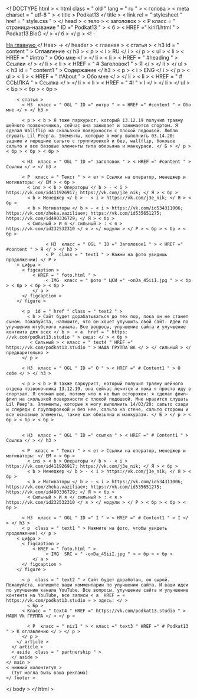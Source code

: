 <! DOCTYPE html >
< html  class = " old " lang = " ru " >
  < голова >
    < meta  charset = " utf-8 " >
    < title > Podkat13 </ title >
    < link  rel = " stylesheet " href = " style.css " >
  </ head >
  < тело  >
    < заголовок >
      < Р  класс = " страница-название " ID =" Podkat13 " > < б > < HREF =" kiril1.html " > Podkat13.BloG </ > </ б > </ р > 
      <! - <nav class = "blog-navigation">
        <a href="index.html"> На главную </a>
      </ Нав> ->
    </ header >
    < главная >
      < статья >
        < h3  id = " content " > Оглавление </ h3 >
        < p > < i > RU </ i > </ p >
        < ul >
          < li >
            < HREF = " #intro " > Обо мне </ > 
          </ li >
          < li >
            < HREF = " #heading " > Ссылки </ > 
          </ li >
          < li >
            < HREF = " # Заголовок1 " > Я </ > 
          </ li >
        </ ul >
          < h3  id = " content1 " > Содержание </ h3 >
        < p > < i > ENG </ i > </ p >
        < ul >
          < li >
            < HREF = " #About " > Обо мне </ > 
          </ li >
          < li >
            < HREF = " # ССЫЛКА " > Ссылка </ > 
          </ li >
          < li >
            < HREF = " #I " > I </ > 
          </ li >
        </ ul >
        < Бр > < бр > < бр >

        < статья >
          < H3  класс = " OGL " ID =" интро " > < HREF =" #content " > Обо мне </ > </ h3 > 

          < p > < b > Я тоже паркурист, который 13.12.19 получил травму шейного позвоночника, сейчас она заживает и занимается спортом. Я сделал Wallflip на скользкой поверхности с плохой подошвой. Люблю слушать Lil Peep'a. Элементы, которые я могу выполнить 03.14.20: задние и передние сальто с группировкой и без, wallflip, боковое сальто и все базовые элементы типа обезьяна и манкураси. </ Б > </ р > < бр > < бр > < бр >

          < H3  класс = " OGL " ID =" заголовок " > < HREF =" #content " > Ссылки </ > </ h3 > 

          < Р  класс = " Текст " > < ет > Ссылки на оператор, менеджер и мотиваторы: </ EM > < бр >
            < ins > < b > Операторы </ b > - < i > https://vk.com/id411926917; https://vk.com/j3e_nik; </ Я > < бр >
            < b > Менеджер </ b > - < i > https://vk.com/j3e_nik; </ Я > < бр >
            < b > Мотиваторы </ b > - < i > https://vk.com/id534311006; https://vk.com/zheka.vaziliaev; https://vk.com/id535651275; https://vk.com/id490336729; </ Я > < бр >
            < Сильный > И я </ сильный > : < я > https://vk.com/id232532310 </ я > </ модули > </ P > < бр > < бр > < бр >

                   < H3  класс = " OGL " ID =" Заголовок1 " > < HREF =" #content " > Я </ > </ h3 > 
                   < P  class = " text1 " > Нажми на фото увидишь продолжении) </ P >
        < цифра >
          < figcaption >
              < HREF = " foto.html " > 
                   < IMG  класс = " фото " ЦСИ =" -onDa_45iiI.jpg " > < бр > < бр > < бр > < бр >
              </ a >     
          </ figcaption >
        </ figure >

          < p  id = " href " class = " text2 " > 
            < b > Сайт будет дорабатываться до тех пор, пока он не станет сыном. Пожалуйста, напишите, что он хочет улучшить свой сайт. Идеи по улучшению ютубского канала. Все вопросы, улучшение сайта и улучшение контента для всех </ b >  < a  href = " https: //vk.com/podkat13.studio " > сюда: </ > < бр >
             < Сильный > < класс = " text4 " HREF =" https://vk.com/podkat13.studio " > НАША ГРУППА ВК </ > </ сильный > </ предварительно > 
          </ p >

          < H3  класс = " OGL " ID =" О " > < HREF =" # Content1 " > О себе </ > </ h3 > 

          < p > < b > Я также паркурист, который получил травму шейного отдела позвоночника 13.12.19. она сейчас лечится и пока я просто иду в спортзал. Я сломал шею, потому что я не был осторожен: я сделал флип-флип на скользкой поверхности с плохой подошвой. Мне нравится слушать Lil Peep'a. Элементы, которые я могу выполнить 14/03/20: сальто сзади и спереди с группировкой и без нее, сальто на стене, сальто стороны и все основные элементы, такие как обезьяна и манкурази. </ Б > </ р > < бр > < бр > < бр >


          < H3  класс = " OGL " ID =" ссылка " > < HREF =" # Content1 " > Ссылка </ > </ h3 > 

          < Р  класс = " Текст " > < ет > Ссылки на оператор, менеджер и мотиваторы: </ EM > < бр >
            < ins > < b > Операторы </ b > - < i > https://vk.com/id411926917; https://vk.com/j3e_nik; </ Я > < бр >
            < b > Менеджер </ b > - < i > https://vk.com/j3e_nik; </ Я > < бр >
            < b > Мотиваторы </ b > - < i > https://vk.com/id534311006; https://vk.com/zheka.vaziliaev; https://vk.com/id535651275; https://vk.com/id490336729; </ Я > < бр >
            < Сильный > И я </ сильный > : < я > https://vk.com/id232532310 </ я > </ модули > </ P > < бр > < бр > < бр >

          < H3  класс = " OGL " ID =" I " > < HREF =" # Content1 " > I </ > </ h3 > 
          < p  class = " text1 " > Нажмите на фото, чтобы увидеть продолжение) </ p >
        < цифра >
          < figcaption >
              < HREF = " foto.html " > 
                   < IMG  SRC = " -onDa_45iiI.jpg " > < бр > < бр >
              </ a >     
          </ figcaption >
        </ figure >

          < p  class = " text2 " > Сайт будет доработан, он сырой. Пожалуйста, напишите ваши комментарии по улучшению сайта. И ваши идеи по улучшению канала YouTube. Все вопросы, улучшение сайта и улучшение контента на YouTube, все записи < а  HREF = « https://vk.com/podkat13.studio » > здесь: </ >
            < Бр >
          < Класс = " text4 " HREF =" https://vk.com/podkat13.studio " > НАШИ Vk ГРУППА </ > </ р > 

            < Р  класс = " niz1 " > < класс =" text3 " HREF =" # Podkat13 " > К оглавлению </ > </ р > 
          </ p >
        </ article >
      </ article >
      < aside  class = " partnership " >
      </ aside >
    </ main >
    < нижний колонтитул >
      (Тут могла быть ваша реклама)
    </ footer >
  </ body >
</ html >
